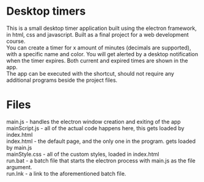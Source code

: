 # Desktop timers

This is a small desktop timer application built using the electron framework, in html, css and javascript. Built as a final project for a web development course.<br>
You can create a timer for x amount of minutes (decimals are supported), with a specific name and color. You will get alerted by a desktop notification when the timer expires. Both current and expired times are shown in the app.<br>
The app can be executed with the shortcut, should not require any additional programs beside the project files.



# Files
main.js - handles the electron window creation and exiting of the app<br>
mainScript.js - all of the actual code happens here, this gets loaded by index.html<br>
index.html - the default page, and the only one in the program. gets loaded by main.js<br>
mainStyle.css - all of the custom styles, loaded in index.html<br>
run.bat - a batch file that starts the electron process with main.js as the file argument.<br>
run.lnk - a link to the aforementioned batch file.<br>


